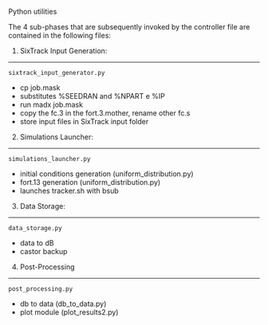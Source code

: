 Python utilities

The 4 sub-phases that are subsequently invoked by the controller file are contained in the following files:

1) SixTrack Input Generation: 
---
<pre><code>sixtrack_input_generator.py</code></pre>

* cp job.mask
* substitutes %SEEDRAN and %NPART e %IP
* run madx job.mask
* copy the fc.3 in the fort.3.mother, rename other fc.s
* store input files in SixTrack input folder

2) Simulations Launcher:
---
<pre><code>simulations_launcher.py</code></pre>

* initial conditions generation (uniform_distribution.py)
* fort.13 generation (uniform_distribution.py)
* launches tracker.sh with bsub

3) Data Storage:
---
<pre><code>data_storage.py</code></pre>

* data to dB
* castor backup

4) Post-Processing
---
<pre><code>post_processing.py</code></pre>

- db to data (db_to_data.py)
- plot module (plot_results2.py)







